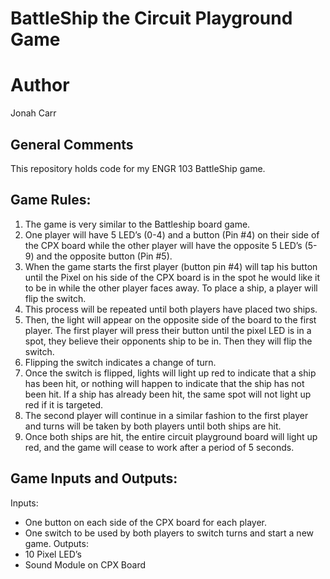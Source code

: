 # BattleShip the Circuit Playground Game

# Author
Jonah Carr

## General Comments
This repository holds code for my ENGR 103 BattleShip game.

## Game Rules: 
1.	The game is very similar to the Battleship board game.
2.	One player will have 5 LED’s (0-4) and a button (Pin #4) on their side of the CPX board while the other player will have the opposite 5 LED’s (5-9) and the opposite button (Pin #5).
3.	When the game starts the first player (button pin #4) will tap his button until the Pixel on his side of the CPX board is in the spot he would like it to be in while the other player faces away. To place a ship, a player will flip the switch.
4.	This process will be repeated until both players have placed two ships.
5.	Then, the light will appear on the opposite side of the board to the first player. The first player will press their button until the pixel LED is in a spot, they believe their opponents ship to be in. Then they will flip the switch. 
6.	Flipping the switch indicates a change of turn.
7.	Once the switch is flipped, lights will light up red to indicate that a ship has been hit, or nothing will happen to indicate that the ship has not been hit. If a ship has already been hit, the same spot will not light up red if it is targeted.
8.	The second player will continue in a similar fashion to the first player and turns will be taken by both players until both ships are hit.
9.	Once both ships are hit, the entire circuit playground board will light up red, and the game will cease to work after a period of 5 seconds.

## Game Inputs and Outputs:
Inputs:
-	One button on each side of the CPX board for each player.
-	One switch to be used by both players to switch turns and start a new game.
Outputs:
-	10 Pixel LED’s
-	Sound Module on CPX Board
